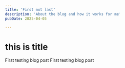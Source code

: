 ```yaml
---
title: 'First not last'
description: 'About the blog and how it works for me'
pubDate: 2025-04-05

---
```


# this is title

First testing blog post
First testing blog post
